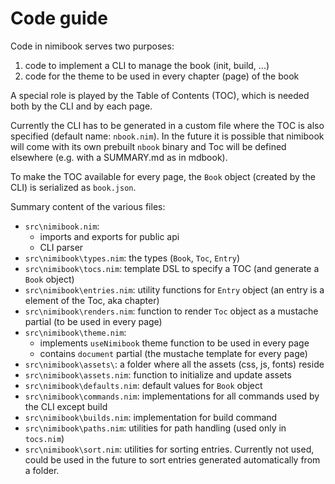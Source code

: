# Code guide

Code in nimibook serves two purposes:

1. code to implement a CLI to manage the book (init, build, ...)
2. code for the theme to be used in every chapter (page) of the book

A special role is played by the Table of Contents (TOC), which
is needed both by the CLI and by each page.

Currently the CLI has to be generated in a custom file
where the TOC is also specified (default name: `nbook.nim`).
In the future it is possible that nimibook will come with its own
prebuilt `nbook` binary and Toc will be defined elsewhere
(e.g. with a SUMMARY.md as in mdbook).

To make the TOC available for every page, the `Book` object
(created by the CLI) is serialized as `book.json`.

Summary content of the various files:

- `src\nimibook.nim`:
  - imports and exports for public api
  - CLI parser
- `src\nimibook\types.nim`: the types (`Book`, `Toc`, `Entry`)
- `src\nimibook\tocs.nim`: template DSL to specify a TOC (and generate a `Book` object)
- `src\nimibook\entries.nim`: utility functions for `Entry` object (an entry is a element of the Toc, aka chapter)
- `src\nimibook\renders.nim`: function to render `Toc` object as a mustache partial (to be used in every page)
- `src\nimibook\theme.nim`:
  - implements `useNimibook` theme function to be used in every page
  - contains `document` partial (the mustache template for every page)
- `src\nimibook\assets\`: a folder where all the assets (css, js, fonts) reside
- `src\nimibook\assets.nim`: function to initialize and update assets
- `src\nimibook\defaults.nim`: default values for `Book` object
- `src\nimibook\commands.nim`: implementations for all commands used by the CLI except build
- `src\nimibook\builds.nim`: implementation for build command
- `src\nimibook\paths.nim`: utilities for path handling (used only in `tocs.nim`)
- `src\nimibook\sort.nim`: utilities for sorting entries. Currently not used, could be used in the future to sort entries generated automatically from a folder.
